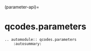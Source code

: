 (parameter-api)=

# qcodes.parameters

```{eval-rst}
.. automodule:: qcodes.parameters
    :autosummary:
```
